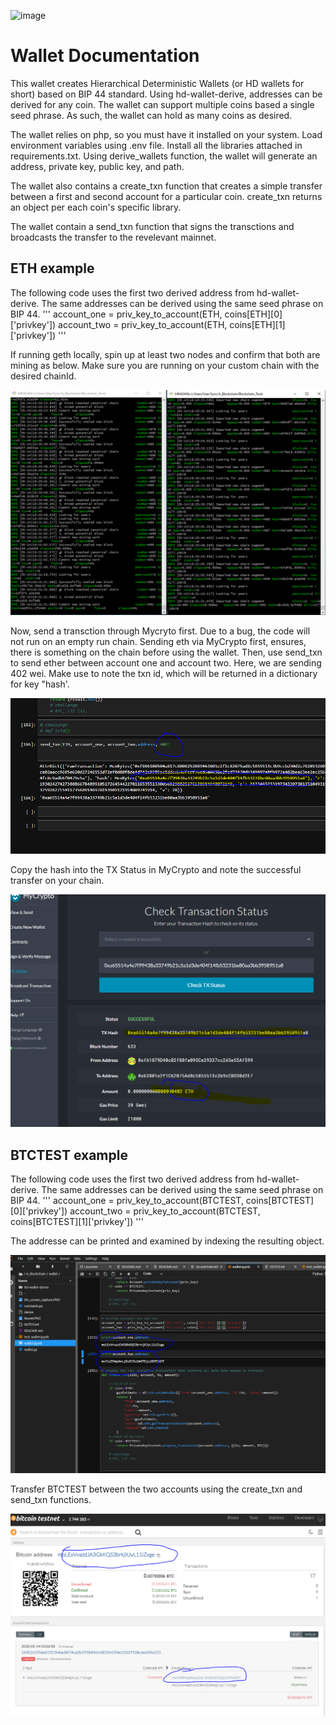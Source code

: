 ![image](QClogo.png)

# Wallet Documentation

This wallet creates Hierarchical Deterministic Wallets (or HD wallets for short) based on BIP 44 standard. Using hd-wallet-derive, addresses can be derived for any coin. The wallet can support multiple coins based a single seed phrase. As such, the wallet can hold as many coins as desired. 

The wallet relies on php, so you must have it installed on your system. Load environment variables using .env file. Install all the libraries attached in requirements.txt. Using derive_wallets function, the wallet will generate an address, private key, public key, and path. 

The wallet also contains a create_txn function that creates a simple transfer between a first and second account for a particular coin. create_txn returns an object per each coin's specific library. 

The wallet contain a send_txn function that signs the transctions and broadcasts the transfer to the revelevant mainnet. 

## ETH example

The following code uses the first two derived address from hd-wallet-derive. The same addresses can be derived using the same seed phrase on BIP 44. 
'''
account_one = priv_key_to_account(ETH, coins[ETH][0]['privkey'])
account_two = priv_key_to_account(ETH, coins[ETH][1]['privkey'])
'''

If running geth locally, spin up at least two nodes and confirm that both are mining as below. Make sure you are running on your custom chain with the desired chainId.

![image](gethminers.png)

Now, send a transction through Mycryto first. Due to a bug, the code will not run on an empty run chain. Sending eth via MyCrypto first, ensures, there is something on the chain before using the wallet. Then, use send_txn to send ether between account one and account two. Here, we are sending 402 wei. Make use to note the txn id, which will be returned in a dictionary for key "hash'.

![image](402_jl.png)

Copy the hash into the TX Status in MyCrypto and note the successful transfer on your chain.

![image](402_mycrypto.png)


## BTCTEST example

The following code uses the first two derived address from hd-wallet-derive. The same addresses can be derived using the same seed phrase on BIP 44. 
'''
account_one = priv_key_to_account(BTCTEST, coins[BTCTEST][0]['privkey'])
account_two = priv_key_to_account(BTCTEST, coins[BTCTEST][1]['privkey'])
'''

The addresse can be printed and examined by indexing the resulting object.

![image](btc_screen_capture_addresses.png)

Transfer BTCTEST between the two accounts using the create_txn and send_txn functions.

![image](btc_screen_capture.png)
